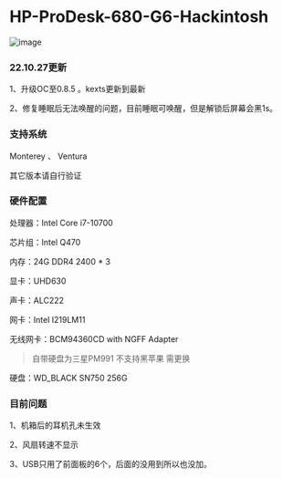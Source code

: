 # HP-ProDesk-680-G6-Hackintosh

![image](https://user-images.githubusercontent.com/46889782/124578101-7c72a380-de80-11eb-9213-97e6648ca5f0.png)

### 22.10.27更新

1、升级OC至0.8.5 。kexts更新到最新

2、修复睡眠后无法唤醒的问题，目前睡眠可唤醒，但是解锁后屏幕会黑1s。

### 支持系统

Monterey 、 Ventura

其它版本请自行验证


### 硬件配置

处理器：Intel Core i7-10700

芯片组：Intel Q470

内存：24G DDR4 2400 * 3

显卡：UHD630

声卡：ALC222

网卡：Intel I219LM11

无线网卡：BCM94360CD with NGFF Adapter

> 自带硬盘为三星PM991 不支持黑苹果 需更换

硬盘：WD_BLACK SN750 256G

### 目前问题

1、机箱后的耳机孔未生效

2、风扇转速不显示

3、USB只用了前面板的6个，后面的没用到所以也没加。
